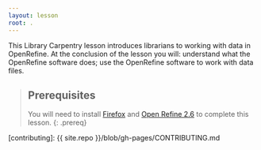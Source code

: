 ```yaml
---
layout: lesson
root: .
---
```

This Library Carpentry lesson introduces librarians to working with data in OpenRefine. At the conclusion of the lesson you will: understand what the OpenRefine software does; use the OpenRefine software to work with data files.

> ## Prerequisites
>
> You will need to install [Firefox](https://www.mozilla.org/en-US/firefox/new/) and [Open Refine 2.6](http://openrefine.org/download.html) to complete this lesson.
{: .prereq}

[contributing]: {{ site.repo }}/blob/gh-pages/CONTRIBUTING.md
